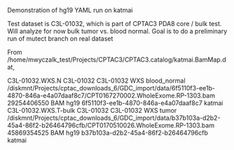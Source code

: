 Demonstration of hg19 YAML run on katmai

Test dataset is C3L-01032, which is part of CPTAC3 PDA8 core / bulk test.
Will analyze for now bulk tumor vs. blood normal.
Goal is to do a preliminary run of mutect branch on real dataset

From /home/mwyczalk_test/Projects/CPTAC3/CPTAC3.catalog/katmai.BamMap.dat,

C3L-01032.WXS.N C3L-01032   C3L-01032   WXS blood_normal    /diskmnt/Projects/cptac_downloads_6/GDC_import/data/6f5110f3-ee1b-4870-846a-e4a07daaf8c7/CPT0167270002.WholeExome.RP-1303.bam   29254406550 BAM hg19    6f5110f3-ee1b-4870-846a-e4a07daaf8c7    katmai
C3L-01032.WXS.T-bulk    C3L-01032   C3L-01032   WXS tumor   /diskmnt/Projects/cptac_downloads_6/GDC_import/data/b37b103a-d2b2-45a4-86f2-b26464796cfb/CPT0170510026.WholeExome.RP-1303.bam   45869354525 BAM hg19    b37b103a-d2b2-45a4-86f2-b26464796cfb    katmai
